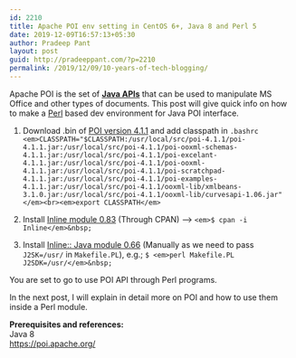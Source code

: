 ```yaml
---
id: 2210
title: Apache POI env setting in CentOS 6+, Java 8 and Perl 5
date: 2019-12-09T16:57:13+05:30
author: Pradeep Pant
layout: post
guid: http://pradeeppant.com/?p=2210
permalink: /2019/12/09/10-years-of-tech-blogging/
---
```

Apache POI is the set of [**Java APIs**](http://poi.apache.org/apidocs/4.1/) that can be used to manipulate MS Office and other types of documents. This post will give quick info on how to make a [Perl](https://www.perl.org/) based dev environment for Java POI interface.

  1. Download .bin of [POI version 4.1.1](https://www.apache.org/dyn/closer.lua/poi/release/bin/poi-bin-4.1.1-20191023.tar.gz) and add classpath in `.bashrc` 
    `<em>CLASSPATH="$CLASSPATH:/usr/local/src/poi-4.1.1/poi-4.1.1.jar:/usr/local/src/poi-4.1.1/poi-ooxml-schemas-4.1.1.jar:/usr/local/src/poi-4.1.1/poi-excelant-4.1.1.jar:/usr/local/src/poi-4.1.1/poi-ooxml-4.1.1.jar:/usr/local/src/poi-4.1.1/poi-scratchpad-4.1.1.jar:/usr/local/src/poi-4.1.1/poi-examples-4.1.1.jar:/usr/local/src/poi-4.1.1/ooxml-lib/xmlbeans-3.1.0.jar:/usr/local/src/poi-4.1.1/ooxml-lib/curvesapi-1.06.jar"</em><br><em>export CLASSPATH</em>`

  2. Install [Inline module&nbsp;0.83](https://metacpan.org/release/Inline) (Through CPAN) &#8212;> `<em>$ cpan -i Inline</em>&nbsp;`
  3. Install [Inline:: Java module 0.66](https://metacpan.org/release/Inline-Java) (Manually as we need to pass `J2SK=/usr/` in `Makefile.PL`),&nbsp;e.g.;  `$ <em>perl Makefile.PL J2SDK=/usr/</em>&nbsp;`

You are set to go to use POI API through Perl programs. 

In the next post, I will explain in detail more on POI and how to use them inside a Perl module.

**Prerequisites and references:**  
Java 8  
<https://poi.apache.org/>